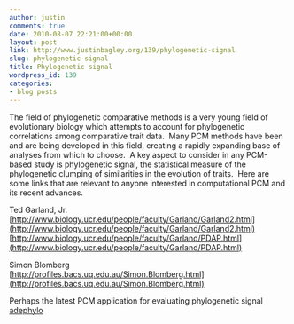 ```yaml
---
author: justin
comments: true
date: 2010-08-07 22:21:00+00:00
layout: post
link: http://www.justinbagley.org/139/phylogenetic-signal
slug: phylogenetic-signal
title: Phylogenetic signal
wordpress_id: 139
categories:
- blog posts
---
```


The field of phylogenetic comparative methods is a very young field of evolutionary biology which attempts to account for phylogenetic correlations among comparative trait data.  Many PCM methods have been and are being developed in this field, creating a rapidly expanding base of analyses from which to choose.  A key aspect to consider in any PCM-based study is phylogenetic signal, the statistical measure of the phylogenetic clumping of similarities in the evolution of traits.  Here are some links that are relevant to anyone interested in computational PCM and its recent advances.  
  
Ted Garland, Jr.  
[http://www.biology.ucr.edu/people/faculty/Garland/Garland2.html](http://www.biology.ucr.edu/people/faculty/Garland/Garland2.html)  
[http://www.biology.ucr.edu/people/faculty/Garland/PDAP.html](http://www.biology.ucr.edu/people/faculty/Garland/PDAP.html)  
  
Simon Blomberg  
[http://profiles.bacs.uq.edu.au/Simon.Blomberg.html](http://profiles.bacs.uq.edu.au/Simon.Blomberg.html)  
  
Perhaps the latest PCM application for evaluating phylogenetic signal  
[adephylo](http://bioinformatics.oxfordjournals.org/cgi/reprint/btq292v1)  
  
  


